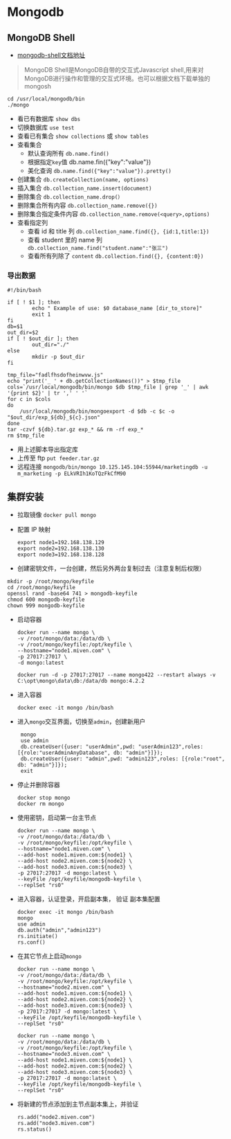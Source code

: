# Mongodb
## MongoDB Shell
- [mongodb-shell文档地址](https://docs.mongodb.com/mongodb-shell/)
> MongoDB Shell是MongoDB自带的交互式Javascript shell,用来对MongoDB进行操作和管理的交互式环境。也可以根据文档下载单独的 mongosh

```shell script
cd /usr/local/mongodb/bin
./mongo
```
- 看已有数据库 `show dbs`
- 切换数据库 `use test`
- 查看已有集合 `show collections` 或 `show tables`
- 查看集合 
  + 默认查询所有 `db.name.find()`
  + 根据指定`key`值 db.name.fin({"key":"value"})
  + 美化查询 `db.name.find({"key":"value"}).pretty()`
- 创建集合 `db.createCollection(name, options)`
- 插入集合 `db.collection_name.insert(document)`
- 删除集合 `db.collection_name.drop(）`
- 删除集合所有内容 `db.collection_name.remove({})`
- 删除集合指定条件内容 `db.collection_name.remove(<query>,options)`
- 查看指定列 
  + 查看 id 和 title 列 `db.collection_name.find({}, {id:1,title:1})`
  + 查看 student 里的 name 列 `db.collection_name.find("student.name":"张三")`
  + 查看所有列除了 `content` `db.collection.find({}, {content:0})`

### 导出数据

```shell
#!/bin/bash

if [ ! $1 ]; then
        echo " Example of use: $0 database_name [dir_to_store]"
        exit 1
fi
db=$1
out_dir=$2
if [ ! $out_dir ]; then
        out_dir="./"
else
        mkdir -p $out_dir
fi

tmp_file="fadlfhsdofheinwvw.js"
echo "print('_ ' + db.getCollectionNames())" > $tmp_file
cols=`/usr/local/mongodb/bin/mongo $db $tmp_file | grep '_' | awk '{print $2}' | tr ',' ' '`
for c in $cols
do
    /usr/local/mongodb/bin/mongoexport -d $db -c $c -o "$out_dir/exp_${db}_${c}.json"
done
tar -czvf ${db}.tar.gz exp_* && rm -rf exp_*
rm $tmp_file
```



- 用上述脚本导出指定库	
- 上传至 ftp `put feeder.tar.gz`
- 远程连接 `mongodb/bin/mongo 10.125.145.104:55944/marketingdb -u m_marketing -p ELkVRIh1KoTQzFkCfM90`

## 集群安装

 - 拉取镜像 `docker pull mongo`

 - 配置 IP 映射

   ```shell
   export node1=192.168.138.129
   export node2=192.168.138.130
   export node3=192.168.138.128
   ```

-  创建密钥文件，一台创建，然后另外两台复制过去（注意复制后权限）

  ```shell
  mkdir -p /root/mongo/keyfile
  cd /root/mongo/keyfile
  openssl rand -base64 741 > mongodb-keyfile
  chmod 600 mongodb-keyfile
  chown 999 mongodb-keyfile
  ```

- 启动容器

  ```shell
  docker run --name mongo \
  -v /root/mongo/data:/data/db \
  -v /root/mongo/keyfile:/opt/keyfile \
  --hostname="node1.miven.com" \
  -p 27017:27017 \
  -d mongo:latest
  ```
  
  ```shell
  docker run -d -p 27017:27017 --name mongo422 --restart always -v C:\opt\mongo\data\db:/data/db mongo:4.2.2
  ```

- 进入容器

  ```shell
  docker exec -it mongo /bin/bash
  ```

- 进入`mongo`交互界面，切换至`admin`，创建新用户

  ```shell
   mongo
   use admin
   db.createUser({user: "userAdmin",pwd: "userAdmin123",roles: [{role:"userAdminAnyDatabase", db: "admin"}]});
   db.createUser({user: "admin",pwd: "admin123",roles: [{role:"root", db: "admin"}]});
   exit
  ```

- 停止并删除容器

  ```shell
  docker stop mongo
  docker rm mongo
  ```

- 使用密钥，启动第一台主节点

  ```shell
  docker run --name mongo \
  -v /root/mongo/data:/data/db \
  -v /root/mongo/keyfile:/opt/keyfile \
  --hostname="node1.miven.com" \
  --add-host node1.miven.com:${node1} \
  --add-host node2.miven.com:${node2} \
  --add-host node3.miven.com:${node3} \
  -p 27017:27017 -d mongo:latest \
  --keyFile /opt/keyfile/mongodb-keyfile \
  --replSet "rs0"
  ```

- 进入容器，认证登录，开启副本集， 验证 副本集配置

  ```shell
  docker exec -it mongo /bin/bash
  mongo
  use admin
  db.auth("admin","admin123")
  rs.initiate()
  rs.conf()
  ```

- 在其它节点上启动`mongo`

  ```shell
  docker run --name mongo \
  -v /root/mongo/data:/data/db \
  -v /root/mongo/keyfile:/opt/keyfile \
  --hostname="node2.miven.com" \
  --add-host node1.miven.com:${node1} \
  --add-host node2.miven.com:${node2} \
  --add-host node3.miven.com:${node3} \
  -p 27017:27017 -d mongo:latest \
  --keyFile /opt/keyfile/mongodb-keyfile \
  --replSet "rs0"
  
  docker run --name mongo \
  -v /root/mongo/data:/data/db \
  -v /root/mongo/keyfile:/opt/keyfile \
  --hostname="node3.miven.com" \
  --add-host node1.miven.com:${node1} \
  --add-host node2.miven.com:${node2} \
  --add-host node3.miven.com:${node3} \
  -p 27017:27017 -d mongo:latest \
  --keyFile /opt/keyfile/mongodb-keyfile \
  --replSet "rs0"
  ```

- 将新建的节点添加到主节点副本集上，并验证

  ```shell
  rs.add("node2.miven.com")
  rs.add("node3.miven.com")
  rs.status()
  ```

  

